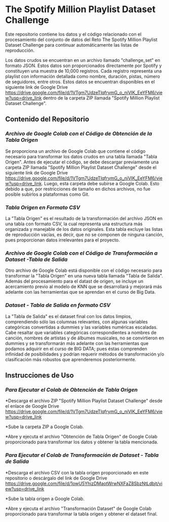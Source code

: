 # The Spotify Million Playlist Dataset Challenge

Este repositorio contiene los datos y el código relacionado con el procesamiento del conjunto de datos del Reto The Spotify Million Playlist Dataset Challenge para continuar automáticamente las listas de reproducción. 

Los datos crudos se encuentran en un archivo llamado "challenge_set" en formato JSON.
Estos datos son proporcionados directamente por Spotify y constituyen una muestra de 10,000 registros. Cada registro representa una playlist con información detallada como nombre, duración, pistas, número de seguidores, entre otros.
Estos datos se encuentran disponibles en el siguiente link de Google Drive https://drive.google.com/file/d/1VTgm7UdzeTlqfrymG_o_niVIK_EeYFM6/view?usp=drive_link dentro de la carpeta ZIP llamada "Spotify Million Playlist Dataset Challenge".

## Contenido del Repositorio

### *Archivo de Google Colab con el Código de Obtención de la Tabla Origen*

Se proporciona un archivo de Google Colab que contiene el código necesario para transformar los datos crudos en una tabla llamada "Tabla Origen". 
Antes de ejecutar el código, se debe descargar previamente una carpeta ZIP llamada "Spotify Million Playlist Dataset Challenge" desde el siguiente link de Google Drive https://drive.google.com/file/d/1VTgm7UdzeTlqfrymG_o_niVIK_EeYFM6/view?usp=drive_link. Luego, esta carpeta debe subirse a Google Colab. Esto debido a que, por restricciones de tamaño en dichos archivos, no fue posible subirlos a plataformas como Git. 

### *Tabla Origen en Formato CSV*

La "Tabla Origen" es el resultado de la transformación del  archivo JSON en una tabla con formato CSV, la cual representa una estructura más organizada y manejable de los datos originales. Esta tabla excluye las listas de reproducción vacías, es decir, que no se componen de ninguna canción, pues proporcionan datos irrelevantes para el proyecto.  

### *Archivo de Google Colab con el Código de Transformación a Dataset -Tabla de Salida*

Otro archivo de Google Colab está disponible con el código necesario para transformar la "Tabla Origen" en una nueva tabla llamada "Tabla de Salida".
Además del procesamiento para el datast de origen, se incluye un acercamiento previo al modelo de KNN que se desarrollará y mejorará más adelante con las herramientas que se aprendan en el curso de Big Data. 

### *Dataset - Tabla de Salida en formato CSV*

La "Tabla de Salida" es el dataset final con los datos limpios, comprendiendo sólo las columnas relevantes, con algunas variables categóricas convertidas a dummies y las variables numéricas escaladas.
Cabe resaltar que variables categóricas correspondientes a nombres de canción, nombres de artistas y de álbumes musicales, no se convirtieron en dummies y se transformarán más adelante con las herramientas que podamos adquirir en el curso de BIG DATA; pues éstas comprenden infinidad de posibilidades y podrían requerir métodos de transformación y/o clasificación más robustos que aprenderemos posteriormente. 

## Instrucciones de Uso
### *Para Ejecutar el Colab de Obtención de Tabla Origen*
*Descarga el archivo ZIP "Spotify Million Playlist Dataset Challenge" desde el enlace de Google Drive https://drive.google.com/file/d/1VTgm7UdzeTlqfrymG_o_niVIK_EeYFM6/view?usp=drive_link 

*Sube la carpeta ZIP a Google Colab.

*Abre y ejecuta el archivo "Obtención de Tabla Origen" de Google Colab proporcionado para transformar los datos y obtener la tabla mencionada.

### *Para Ejecutar el Colab de Transformación de Dataset - Tabla de Salida*
*Descarga el archivo CSV con la tabla origen proporcionado en este repositorio o descárgalo del link de Google Drive https://drive.google.com/file/d/1owU5YhizDMaotWrwNXFaZ8SbzNtLdbjt/view?usp=drive_link 

*Sube la tabla origen a Google Colab.

*Abre y ejecuta el archivo "Transformación Dataset" de Google Colab proporcionado para transformar la tabla origen y obtener el dataset final. 